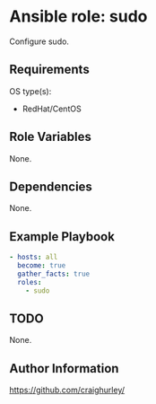 # Ansible role: sudo

Configure sudo.

## Requirements

OS type(s):

* RedHat/CentOS

## Role Variables

None.

## Dependencies

None.

## Example Playbook

```yaml
- hosts: all
  become: true
  gather_facts: true
  roles:
    - sudo
```

## TODO

None.

## Author Information

<https://github.com/craighurley/>

